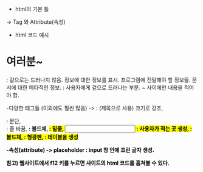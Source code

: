 - html의 기본 틀

-> Tag 와 Attribute(속성) 

- html 코드 예시

<!DOCTYPE html>
<html lang = "en">

<head>
    <meta charset="UTF-8">
    <title>안 나온다 그럼 왜 필요</title>
</head>

<body>
    <h1> 여러분~ </h1>
</body>

</html>


<head> : 겉으로는 드러나지 않음. 정보에 대한 정보를 표시. 프로그램에 전달해야 할 정보들. 문서에 대한 메타적인 정보.
<body> : 사용자에게 겉으로 드러나는 부분.
<html> ~ </html> 사이에만 내용을 적어야 함. 


-다양한 태그들 (이외에도 훨씬 많음)
-> <h> : (제목으로 사용) 크기로 강조, <p> : 문단, <br> : 줄 바꿈, <strong> : 볼드체, <mark> : 밑줄, <input> : 사용자가 적는 곳 생성, <b> : 볼드체, <mark> : 형광펜, <table> : 테이블을 생성

-속성(attribute)
-> placeholder : input 창 안에 흐린 글자 생성.


참고) 웹사이트에서 f12 키를 누르면 사이트의 html 코드를 훔쳐볼 수 있다.
